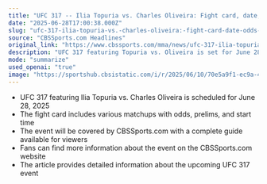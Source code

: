 ```yaml
---
title: "UFC 317 -- Ilia Topuria vs. Charles Oliveira: Fight card, date, odds, prelims, start time, complete guide"
date: "2025-06-28T17:00:38.000Z"
slug: "ufc-317-ilia-topuria-vs.-charles-oliveira:-fight-card-date-odds-prelims-start-time-complete-guide"
source: "CBSSports.com Headlines"
original_link: "https://www.cbssports.com/mma/news/ufc-317-ilia-topuria-vs-charles-oliveira-fight-card-date-odds-prelims-start-time-complete-guide/"
description: "UFC 317 featuring Topuria vs. Oliveira is set for June 28, 2025 with various matchups, odds, prelims, and coverage on CBSSports.com."
mode: "summarize"
used_openai: "true"
image: "https://sportshub.cbsistatic.com/i/r/2025/06/10/70e5a9f1-ec9a-493b-bc48-88a15f57d462/thumbnail/1200x675/2e400e22b3c51d1438adaf15a38afc82/ilia-topuria-laugh.jpg"
---
```


- UFC 317 featuring Ilia Topuria vs. Charles Oliveira is scheduled for June 28, 2025
- The fight card includes various matchups with odds, prelims, and start time
- The event will be covered by CBSSports.com with a complete guide available for viewers
- Fans can find more information about the event on the CBSSports.com website
- The article provides detailed information about the upcoming UFC 317 event